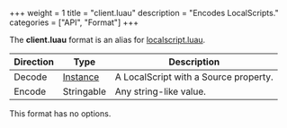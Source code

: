 +++
weight = 1
title = "client.luau"
description = "Encodes LocalScripts."
categories = ["API", "Format"]
+++

The **client.luau** format is an alias for
[localscript.luau](/api/formats/localscript.luau).

| Direction | Type | Description |
| --- | --- | --- |
| Decode | [Instance](/api/types/Instance) | A LocalScript with a Source property. |
| Encode | Stringable | Any string-like value. |

This format has no options.
